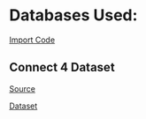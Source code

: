 # Databases Used:
[Import Code](data_import.py)
## Connect 4 Dataset
[Source](https://archive.ics.uci.edu/ml/datasets/Connect-4)

[Dataset](connect-4-data.csv)